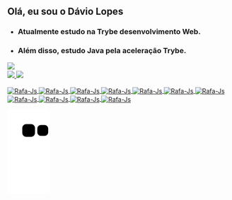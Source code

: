 ## Olá, eu sou o Dávio Lopes
<div align="inline-block">
   
 * ### Atualmente estudo na Trybe desenvolvimento Web.
   
 * ### Além disso, estudo Java pela aceleração Trybe.
</div>   
<div>
   <a href="https://www.linkedin.com/in/d%C3%A1vio-lopes-719b0b189/" target="_blank"><img src="https://img.shields.io/badge/-LinkedIn-%230077B5?style=for-the-badge&logo=linkedin&logoColor=white" target="_blank"></a>
</div>
<div align="inline-block">
  <a href="https://github.com/DavioLopes">
  <img height="140em" src="https://github-readme-stats.vercel.app/api?username=DavioLopes&show_icons=true&theme=nightowl&include_all_commits=true&count_private=true"/>
  <img height="140em" src="https://github-readme-stats.vercel.app/api/top-langs/?username=DavioLopes&layout=compact&langs_count=4&theme=nightowl"/>
</div>
<div>
<div style="display: inline_block"><br>
<img align="center" alt="Rafa-Js" height="45" width="45" src="https://cdn.jsdelivr.net/gh/devicons/devicon/icons/javascript/javascript-original.svg">
<img align="center" alt="Rafa-Js" height="45" width="45" src="https://cdn.jsdelivr.net/gh/devicons/devicon/icons/typescript/typescript-original.svg" />
<img align="center" alt="Rafa-Js" height="45" width="45" src="https://cdn.jsdelivr.net/gh/devicons/devicon/icons/html5/html5-original.svg">
<img align="center" alt="Rafa-Js" height="45" width="45" src="https://cdn.jsdelivr.net/gh/devicons/devicon/icons/css3/css3-original.svg">
<img align="center" alt="Rafa-Js" height="45" width="45" src="https://cdn.jsdelivr.net/gh/devicons/devicon/icons/react/react-original.svg">
<img align="center" alt="Rafa-Js" height="45" width="45" src="https://cdn.jsdelivr.net/gh/devicons/devicon/icons/git/git-original.svg">
<img align="center" alt="Rafa-Js" height="45" width="45" src="https://cdn.jsdelivr.net/gh/devicons/devicon/icons/docker/docker-original-wordmark.svg">
<img align="center" alt="Rafa-Js" height="45" width="45" src="https://cdn.jsdelivr.net/gh/devicons/devicon/icons/sequelize/sequelize-original.svg"/>
<img align="center" alt="Rafa-Js" height="45" width="45" src="https://cdn.jsdelivr.net/gh/devicons/devicon/icons/java/java-original.svg" />
<img align="center" alt="Rafa-Js" height="45" width="45" src="https://cdn.jsdelivr.net/gh/devicons/devicon/icons/mongodb/mongodb-plain-wordmark.svg" />
<img align="center" alt="Rafa-Js" height="45" width="45" src="https://cdn.jsdelivr.net/gh/devicons/devicon/icons/nodejs/nodejs-original.svg" />

</div>

![Snake animation](https://github.com/DavioLopes/DavioLopes/blob/output/github-contribution-grid-snake.svg)


